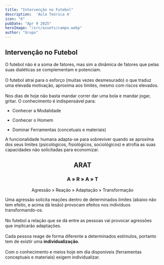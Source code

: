 ```yaml
---
title: "Intervenção no Futebol"
description:  'Aula Teórica 4' 
icon: "6" 
pubDate: "Apr 9 2025" 
heroImage: "/src/assets/campo.webp" 
author: "Grupo"  
---
```


## Intervenção no Futebol  

O futebol não é a soma de fatores, mas sim a dinâmica de fatores que pelas suas dialéticas se complementam e potenciam.  
<br>
O futebol atrai para o esforço (muitas vezes desmesurado) o que traduz uma elevada motivação, aproxima aos limites, mesmo com riscos elevados.  
<br>
Nos dias de hoje não basta mandar correr dar uma bola e mandar jogar, gritar. O conhecimento é indispensável para: 

- Conhecer a Modalidade 

- Conhecer o Homem 

- Dominar Ferramentas (concetuais e materiais) 

A funcionalidade humana adapta-se para sobreviver quando se aproxima dos seus limites (psicológicos, fisiológicos, sociológicos) e atrofia as suas capacidades não solicitadas para economizar. 

<h2 style="text-align:center" class=" ">ARAT</h2>
<h3  style="text-align:center ">A » R » A » T </h3>
<p style="text-align:center ">Agressão » Reação » Adaptação » Transformação</p>
 

Uma agressão solicita reações dentro de determinados limites (abaixo não tem efeito, e acima dá lesão) provocam efeitos nos indivíduos transformando-os.  
<br>
No futebol a relação que se dá entre as pessoas vai provocar agressões que implicarão adaptações.  
<br>
Cada pessoa reage de forma diferente a determinados estímulos, portanto tem de existir uma **individualização**.  
<br>
Com o conhecimento e meios hoje em dia disponíveis (ferramentas conceptuais e materiais) exigem individualizar.  